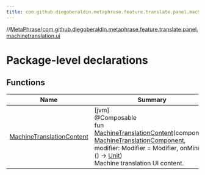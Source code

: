 ```yaml
---
title: com.github.diegoberaldin.metaphrase.feature.translate.panel.machinetranslation.ui
---
```

//[MetaPhrase](../../index.html)/[com.github.diegoberaldin.metaphrase.feature.translate.panel.machinetranslation.ui](index.html)



# Package-level declarations



## Functions


| Name | Summary |
|---|---|
| [MachineTranslationContent](-machine-translation-content.html) | [jvm]<br>@Composable<br>fun [MachineTranslationContent](-machine-translation-content.html)(component: [MachineTranslationComponent](../com.github.diegoberaldin.metaphrase.feature.translate.panel.machinetranslation.presentation/-machine-translation-component/index.html), modifier: Modifier = Modifier, onMinify: () -&gt; [Unit](https://kotlinlang.org/api/latest/jvm/stdlib/kotlin/-unit/index.html))<br>Machine translation UI content. |

